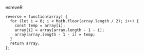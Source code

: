 esreveR

    reverse = function(array) {
      for (let i = 0; i < Math.floor(array.length / 2); i++) {
        const temp = array[i];
        array[i] = array[array.length - 1 - i];
        array[array.length - 1 - i] = temp;
      }
      return array;
    };
